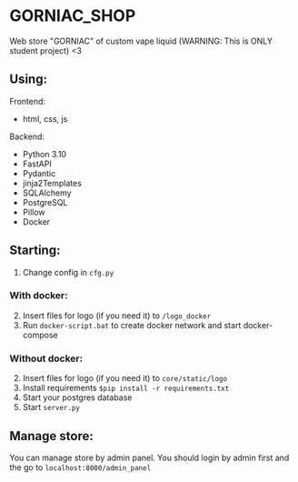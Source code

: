 # GORNIAC_SHOP
Web store "GORNIAC" of custom vape liquid (WARNING: This is ONLY student project) &lt;3
## Using:
Frontend:
- html, css, js  

Backend: 
- Python 3.10
- FastAPI
- Pydantic
- jinja2Templates
- SQLAlchemy
- PostgreSQL
- Pillow
- Docker

## Starting:
1. Change config in `cfg.py`
### With docker:
2. Insert files for logo (if you need it) to `/logo_docker`
3. Run `docker-script.bat` to create docker network and start docker-compose
### Without docker:
2. Insert files for logo (if you need it) to `core/static/logo`
3. Install requirements `$pip install -r requirements.txt` 
4. Start your postgres database
5. Start `server.py` 

## Manage store:
You can manage store by admin panel.
You should login by admin first and the go to `localhost:8000/admin_panel` 
